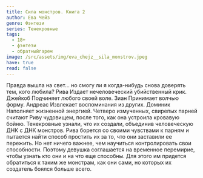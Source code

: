 ```yaml
---
title: Сила монстров. Книга 2
author: Ева Чейз
genre: Фэнтези
series: Тенекровные
tags:
  - 18+
  - фэнтези
  - обратныйгарем
image: /src/assets/img/eva_chejz__sila_monstrov.jpeg
have: true
read: false
---
```

Правда вышла на свет... но смогу ли я когда-нибудь снова доверять тем, кого любила? Рива Издает нечеловеческий убийственный крик. Джейкоб Подчиняет любого своей воле. Зиан Принимает волчью форму. Андреас Извлекает воспоминания из других. Доминик Наполняет жизненной энергией. Четверо измученных, свирепых парней считают Риву чудовищем, после того, как она устроила кровавую бойню. Тенекровные узнали, что их создали, объединив человеческую ДНК с ДНК монстров. Рива борется со своими чувствами к парням и пытается найти способ простить их за то, что они заставили ее пережить. Но нет ничего важнее, чем научиться контролировать свои способности. Поэтому девушка соглашается на временное перемирие, чтобы узнать кто они и на что еще способны. Для этого им придется обратиться к таким же монстрам, как они сами, но которых их создатель боялся больше всего.
